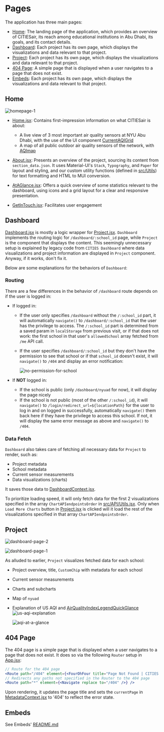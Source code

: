 # Pages

The application has three main pages:
- [Home](#home): The landing page of the application, which provides an overview of CITIESair, its reach among educational institutions in Abu Dhabi, its goals, and its contact details.
- [Dashboard](#dashboard): Each project has its own page, which displays the visualizations and data relevant to that project.
- [Project](#project): Each project has its own page, which displays the visualizations and data relevant to that project.
- [404 Page](#404-page): A simple page that is displayed when a user navigates to a page that does not exist.
- [Embeds](#embeds): Each project has its own page, which displays the visualizations and data relevant to that project.

## Home

![homepage-1](/documentation/home-page-1.png)

- [Home.jsx](./Home/Home.jsx): Contains first-impression information on what CITIESair is about:
  - A live view of 3 most important air quality sensors at NYU Abu Dhabi, with the use of the UI component [CurrentAQIGrid](/src/Components/AirQuality/CurrentAQI/CurrentAQIGrid.jsx)
  - A map of all public outdoor air quality sensors of the network, with [AQImap](/src/Components/AirQuality/AirQualityMap/AQImap.jsx)

- [About.jsx]('./Home/About.jsx'): Presents an overview of the project, sourcing its content from `section_data.json`. It uses Material-UI's `Stack`, `Typography`, and `Paper` for layout and styling, and our custom utility functions (defined in [src/Utils](../Utils)) for text formatting and HTML to MUI conversion.

- [AtAGlance.jsx](./Home/AtAGlance.jsx): Offers a quick overview of some statistics relevant to the dashboard, using icons and a grid layout for a clear and responsive presentation.

- [GetInTouch.jsx](./Home/GetInTouch.jsx): Facilitates user engagement

## Dashboard

[Dashboard.jsx](Dashboard.jsx) is mostly a logic wrapper for [Project.jsx](Project.jsx). `Dashboard` implements the routing logic for `/dashboard/:school_id` page, while `Project` is the component that displays the content. This seemingly unnecessary setup is explained by legacy code from `CITIES Dashboard` where data visualizations and project information are displayed in `Project` component. Anyway, if it works, don't fix it.

Below are some explanations for the behaviors of `Dashboard`:

### Routing
There are a few differences in the behavior of `/dashboard` route depends on if the user is logged in:
- If logged in:
  - If the user only specifies `/dashboard` without the `/:school_id` part, it will automatically `navigate()` to `/dashboard/:school_id` that the user has the privilege to access. The `/:school_id` part is determined from a saved param in `localStorage` from previous visit, or if that does not work: the first school in that user's `allowedSchool` array fetched from `/me` API call.
  - If the user specifies `/dashboard/:school_id` but they don't have the permission to see that school or if that `school_id` doesn't exist, it will `navigate()` to `/404` and display an error notification:

    ![no-permission-for-school](/documentation/no-permission-for-school.png)

- If **NOT** logged in:
  - If the school is public (only `/dashboard/nyuad` for now), it will display the page nicely
  - If the school is not public (most of the other `/:school_id`), it will `navigate()` to `/login/redirect_url=${locationPath}` for the user to log in and on logged in successfully, automatically `navigate()` them back here if they have the privilege to access this school. If not, it will display the same error message as above and `navigate()` to `/404`.

### Data Fetch
`Dashboard` also takes care of fetching all necessary data for `Project` to render, such as:
- Project metadata
- School metadata
- Current sensor measurements
- Data visualizations (charts)

It saves those data to [DashboardContext.jsx](/src/ContextProviders/DashboardContext.jsx).

To prioritize loading speed, it will only fetch data for the first 2 visualizations specified in the array `ChartAPIendpointsOrder` in [src/API/Utils.jsx](src/API/Utils.jsx). Only when `Load More Charts` button in [Project.jsx](Project.jsx) is clicked will it load the rest of the visualizations specified in that array `ChartAPIendpointsOrder`.

## Project
![dashboard-page-2](/documentation/dashboard-page-2.png)

![dashboard-page-1](/documentation/dashboard-page-1.png)

As alluded to earlier, `Project` visualizes fetched data for each school:

- Project overview, title, `CustomChip` with metadata for each school
- Current sensor measurements
- Charts and subcharts
- Map of `nyuad`
- Explanation of US AQI and  [AirQualityIndexLegendQuickGlance](/src/Components/AirQuality/AirQualityIndexLegendQuickGlance.jsx)
  ![us-aqi-explanation](/documentation/us-aqi-explanation.png)

  ![aqi-at-a-glance](/documentation/aqi-at-a-glance.png)

## 404 Page

The 404 page is a simple page that is displayed when a user navigates to a page that does not exist. It does so via the following `Router` setup in [App.jsx](../App.jsx):

```jsx
// Route for the 404 page
<Route path="/404" element={<FourOhFour title="Page Not Found | CITIES Dashboard" />} />
// Redirects any paths not specified in the Router to the 404 page
<Route path="*" element={<Navigate replace to="/404" />} /> 
```

Upon rendering, it updates the page title and sets the `currentPage` in [MetadataContext.jsx](/src/ContextProviders/MetadataContext.jsx) to '404' to reflect the error state.

## Embeds

See Embeds' [README.md](./Embeds/README.md)